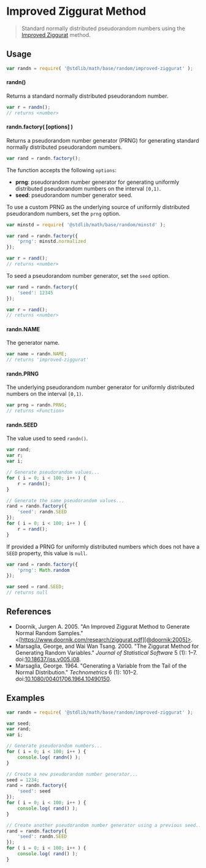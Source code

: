 # Improved Ziggurat Method

> Standard normally distributed pseudorandom numbers using the [Improved Ziggurat][improved-ziggurat] method.


<!-- <usage> -->

## Usage

``` javascript
var randn = require( '@stdlib/math/base/random/improved-ziggurat' );
```

#### randn()

Returns a standard normally distributed pseudorandom number.

``` javascript
var r = randn();
// returns <number>
```

#### randn.factory( \[options\] )

Returns a pseudorandom number generator (PRNG) for generating standard normally distributed pseudorandom numbers.

``` javascript
var rand = randn.factory();
```

The function accepts the following `options`:

* __prng__: pseudorandom number generator for generating uniformly distributed pseudorandom numbers on the interval `[0,1)`.
* __seed__: pseudorandom number generator seed.

To use a custom PRNG as the underlying source of uniformly distributed pseudorandom numbers, set the `prng` option.

``` javascript
var minstd = require( '@stdlib/math/base/random/minstd' );

var rand = randn.factory({
    'prng': minstd.normalized
});

var r = rand();
// returns <number>
```

To seed a pseudorandom number generator, set the `seed` option.

``` javascript
var rand = randn.factory({
    'seed': 12345
});

var r = rand();
// returns <number>
```

#### randn.NAME

The generator name.

``` javascript
var name = randn.NAME;
// returns 'improved-ziggurat'
```

#### randn.PRNG

The underlying pseudorandom number generator for uniformly distributed numbers on the interval `[0,1)`.

``` javascript
var prng = randn.PRNG;
// returns <Function>
```

#### randn.SEED

The value used to seed `randn()`.

``` javascript
var rand;
var r;
var i;

// Generate pseudorandom values...
for ( i = 0; i < 100; i++ ) {
    r = randn();
}

// Generate the same pseudorandom values...
rand = randn.factory({
    'seed': randn.SEED
});
for ( i = 0; i < 100; i++ ) {
    r = rand();
}
```

If provided a PRNG for uniformly distributed numbers which does not have a `SEED` property, this value is `null`.

``` javascript
var rand = randn.factory({
    'prng': Math.random
});

var seed = rand.SEED;
// returns null
```

<!-- </usage> -->


<!-- <references> -->

## References

* Doornik, Jurgen A. 2005. "An Improved Ziggurat Method to Generate Normal Random Samples." <[https://www.doornik.com/research/ziggurat.pdf][@doornik:2005]>.
* Marsaglia, George, and Wai Wan Tsang. 2000. "The Ziggurat Method for Generating Random Variables." *Journal of Statistical Software* 5 (1): 1–7. doi:[10.18637/jss.v005.i08][@marsaglia:2000b].
* Marsaglia, George. 1964. "Generating a Variable from the Tail of the Normal Distribution." *Technometrics* 6 (1): 101–2. doi:[10.1080/00401706.1964.10490150][@marsaglia:1964b].


<!-- </references> -->


<!-- <examples> -->

## Examples

``` javascript
var randn = require( '@stdlib/math/base/random/improved-ziggurat' );

var seed;
var rand;
var i;

// Generate pseudorandom numbers...
for ( i = 0; i < 100; i++ ) {
    console.log( randn() );
}

// Create a new pseudorandom number generator...
seed = 1234;
rand = randn.factory({
    'seed': seed
});
for ( i = 0; i < 100; i++ ) {
    console.log( rand() );
}

// Create another pseudorandom number generator using a previous seed...
rand = randn.factory({
    'seed': randn.SEED
});
for ( i = 0; i < 100; i++ ) {
    console.log( rand() );
}
```

<!-- </examples> -->


<!-- <links> -->

[improved-ziggurat]: https://en.wikipedia.org/wiki/Box%E2%80%93Muller_transform

[@doornik:2005]: https://www.doornik.com/research/ziggurat.pdf
[@marsaglia:2000b]: http://dx.doi.org/10.18637/jss.v005.i08
[@marsaglia:1964b]: http://dx.doi.org/10.1080/00401706.1964.10490150

<!-- </links> -->
